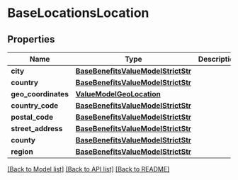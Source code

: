 # BaseLocationsLocation


## Properties
Name | Type | Description | Notes
------------ | ------------- | ------------- | -------------
**city** | [**BaseBenefitsValueModelStrictStr**](BaseBenefitsValueModelStrictStr.md) |  | [optional] 
**country** | [**BaseBenefitsValueModelStrictStr**](BaseBenefitsValueModelStrictStr.md) |  | [optional] 
**geo_coordinates** | [**ValueModelGeoLocation**](ValueModelGeoLocation.md) |  | [optional] 
**country_code** | [**BaseBenefitsValueModelStrictStr**](BaseBenefitsValueModelStrictStr.md) |  | [optional] 
**postal_code** | [**BaseBenefitsValueModelStrictStr**](BaseBenefitsValueModelStrictStr.md) |  | [optional] 
**street_address** | [**BaseBenefitsValueModelStrictStr**](BaseBenefitsValueModelStrictStr.md) |  | [optional] 
**county** | [**BaseBenefitsValueModelStrictStr**](BaseBenefitsValueModelStrictStr.md) |  | [optional] 
**region** | [**BaseBenefitsValueModelStrictStr**](BaseBenefitsValueModelStrictStr.md) |  | [optional] 

[[Back to Model list]](../README.md#documentation-for-models) [[Back to API list]](../README.md#documentation-for-api-endpoints) [[Back to README]](../README.md)


